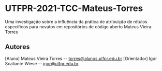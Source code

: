 # UTFPR-2021-TCC-Mateus-Torres
Uma investigação sobre a influência da prática de atribuição de rótulos específicos para novatos em repositórios de código aberto Mateus Vieira Torres 

## Autores
[Aluno] Mateus Vieira Torres -- torres@alunos.utfpr.edu.br
[Orientador] Igor Scaliante Wiese -- igor@utfpr.edu.br
